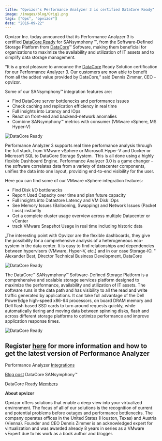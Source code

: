 ```yaml
---
title: "Opvizor's Performance Analyzer 3 is certified DataCore Ready"
image: /images/blog/Orig1.png
tags: ["Ops", "opvizor"]
date: "2016-09-22"
---
```


Opvizor Inc. today announced that its Performance Analyzer 3 is certified [DataCore Ready](http://www.datacore.com/Partners/Current-Partners/datacore-ready.aspx) for SANsymphony ™, from the Software-Defined Storage Platform from [DataCore](http://www.datacore.com/)™ Software, making them beneficial for organizations to maximize the availability and utilization of IT assets and to simplify data storage management.

“It is a great pleasure to announce the [DataCore](https://twitter.com/datacore) Ready Solution certification for our Performance Analyzer 3. Our customers are now able to benefit from all the added value provided by DataCore,” said Dennis Zimmer, CEO - opvizor.

Some of our SANsymphony™ integration features are:

- Find DataCore server bottlenecks and performance issues
- Check caching and replication efficiency in real time
- Full insights into Latency and IOps
- React on front-end and backend-network anomalies
- Combine SANsymphony™ metrics with consumer (VMware vSphere, MS Hyper-V)

![DataCore Ready](/images/blog/Orig1.png)

Performance Analyzer 3 supports real time performance analysis through the full stack, from VMware vSphere or Microsoft Hyper-V and Docker or Microsoft SQL to DataCore Storage System.  This is all done using a highly flexible Dashboard Engine. Performance Analyzer 3.0 is a game changer – the software correlates data from a variety of datacenter components, unifies the data into one layout, providing end-to-end visibility for the user.

Here you can find some of our VMware vSphere integration features:

- Find Disk I/O bottlenecks
- Report Used Capacity over time and plan future capacity
- Full insights into Datastore Latency and VM Disk IOps
- See Memory Issues (Ballooning, Swapping) and Network Issues (Packet Loss) instantly
- Get a complete cluster usage overview across multiple Datacenter or vCenter
- track VMware Snapshot Usage in real time including historic data

„The interesting point with Opvizor are the flexible dashboards, they give the possibility for a comprehensive analysis of a heterogeneous eco-system in the data center. It is easy to find relationships and dependencies between hypervisors (VMware, Hyper-V, etc.) and in our case Storage-IO. " Alexander Best, Director Technical Business Development, DataCore

![DataCore Ready](/images/blog/Orig2.png)

The DataCore™ SANsymphony™ Software-Defined Storage Platform is a comprehensive and scalable storage services platform designed to maximize the performance, availability and utilization of IT assets. The software runs in the data path and has visibility to all the read and write traffic generated by applications. It can take full advantage of the Dell PowerEdge high-speed x86-64 processors, on board DRAM memory and Dell flash based SSD cards to turn around requests quickly, while automatically tiering and moving data between spinning disks, flash and across different storage platforms to optimize performance and improve application response times.

![DataCore Ready](/images/blog/Orig3.png)

## Register [here](http://try.opvizor.com/perfanalyzer/) for more information and how to get the latest version of Performance Analyzer

Performance Analyzer [Integrations](https://www.opvizor.com/performance-analyzer-integrations/)

[Blog post](https://www.opvizor.com/paintegration/datacore-sansymphony/) DataCore SANsymphony™

DataCore Ready [Members](https://www.datacore.com/Partners/Current-Partners/datacore-ready.aspx)

**About opvizor**

Opvizor offers solutions that enable a deep view into your virtualized environment. The focus of all of our solutions is the recognition of current and potential problems before outages and performance bottlenecks. The company operates offices in the United States (Houston, Texas) and Austria (Vienna). Founder and CEO Dennis Zimmer is an acknowledged expert for virtualization and was awarded already 8 years in series as a VMware vExpert due to his work as a book author and blogger.
